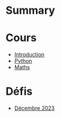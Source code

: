 # Summary

# Cours

- [Introduction](./introduction.md)
- [Python](./python.md)
- [Maths](./maths.md)

# Défis

- [Décembre 2023](./2023_challenge.md)
